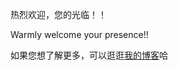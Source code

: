 热烈欢迎，您的光临！！

Warmly welcome your presence!!

如果您想了解更多，可以逛逛[我的博客](https://juejin.cn/user/536217405892717/posts?sort=popular)哈

<!--
**NeoYo/NeoYo** is a ✨ _special_ ✨ repository because its `README.md` (this file) appears on your GitHub profile.

Here are some ideas to get you started:

- 🔭 I’m currently working on ...
- 🌱 I’m currently learning ...
- 👯 I’m looking to collaborate on ...
- 🤔 I’m looking for help with ...
- 💬 Ask me about ...
- 📫 How to reach me: ...
- 😄 Pronouns: ...
- ⚡ Fun fact: ...
-->

